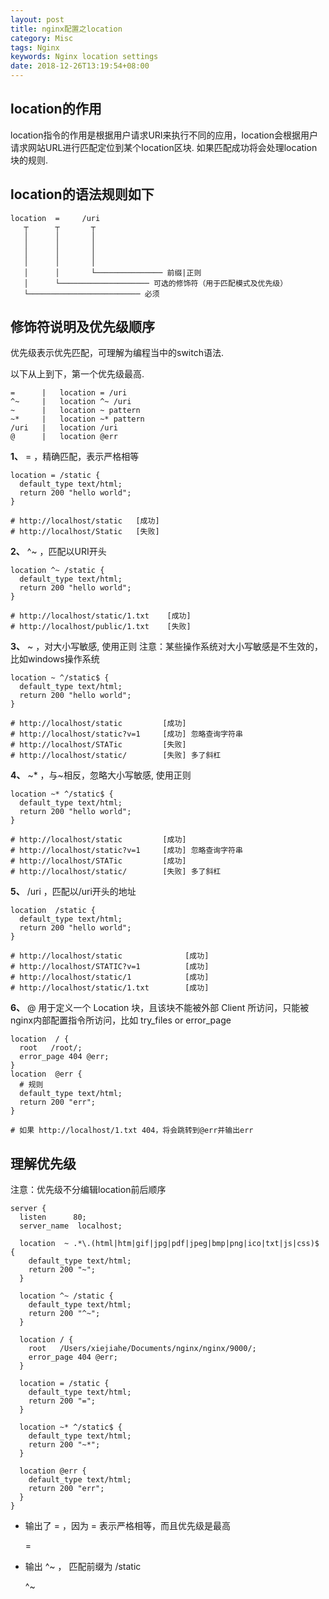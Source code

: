 ```yaml
---
layout: post
title: nginx配置之location
category: Misc
tags: Nginx
keywords: Nginx location settings
date: 2018-12-26T13:19:54+08:00
---
```



## location的作用

location指令的作用是根据用户请求URI来执行不同的应用，location会根据用户请求网站URL进行匹配定位到某个location区块. 如果匹配成功将会处理location块的规则.

## location的语法规则如下

    location  =     /uri
       ┬      ┬       ┬
       │      │       │
       │      │       │
       │      │       │
       │      │       │
       │      │       └─────────────── 前缀|正则
       │      └──────────────────── 可选的修饰符（用于匹配模式及优先级）
       └───────────────────────── 必须

## 修饰符说明及优先级顺序

优先级表示优先匹配，可理解为编程当中的switch语法.

以下从上到下，第一个优先级最高.

    =      |   location = /uri
    ^~     |   location ^~ /uri
    ~      |   location ~ pattern
    ~*     |   location ~* pattern
    /uri   |   location /uri
    @      |   location @err

**1、** = ，精确匹配，表示严格相等

    location = /static {
      default_type text/html;
      return 200 "hello world";
    }

    # http://localhost/static   [成功]
    # http://localhost/Static   [失败]

**2、** ^~ ，匹配以URI开头

    location ^~ /static {
      default_type text/html;
      return 200 "hello world";
    }

    # http://localhost/static/1.txt    [成功]
    # http://localhost/public/1.txt    [失败]

**3、** ~ ，对大小写敏感, 使用正则 注意：某些操作系统对大小写敏感是不生效的，比如windows操作系统

    location ~ ^/static$ {
      default_type text/html;
      return 200 "hello world";
    }

    # http://localhost/static         [成功]
    # http://localhost/static?v=1     [成功] 忽略查询字符串
    # http://localhost/STATic         [失败]
    # http://localhost/static/        [失败] 多了斜杠

**4、** ~* ，与~相反，忽略大小写敏感, 使用正则

    location ~* ^/static$ {
      default_type text/html;
      return 200 "hello world";
    }

    # http://localhost/static         [成功]
    # http://localhost/static?v=1     [成功] 忽略查询字符串
    # http://localhost/STATic         [成功]
    # http://localhost/static/        [失败] 多了斜杠

**5、** /uri ，匹配以/uri开头的地址

    location  /static {
      default_type text/html;
      return 200 "hello world";
    }

    # http://localhost/static              [成功]
    # http://localhost/STATIC?v=1          [成功]
    # http://localhost/static/1            [成功]
    # http://localhost/static/1.txt        [成功]

**6、** @ 用于定义一个 Location 块，且该块不能被外部 Client 所访问，只能被nginx内部配置指令所访问，比如 try_files or error_page

    location  / {
      root   /root/;
      error_page 404 @err;
    }
    location  @err {
      # 规则
      default_type text/html;
      return 200 "err";
    }

    # 如果 http://localhost/1.txt 404，将会跳转到@err并输出err

## 理解优先级

注意：优先级不分编辑location前后顺序

    server {
      listen      80;
      server_name  localhost;

      location  ~ .*\.(html|htm|gif|jpg|pdf|jpeg|bmp|png|ico|txt|js|css)$ {
        default_type text/html;
        return 200 "~";
      }

      location ^~ /static {
        default_type text/html;
        return 200 "^~";
      }

      location / {
        root   /Users/xiejiahe/Documents/nginx/nginx/9000/;
        error_page 404 @err;
      }

      location = /static {
        default_type text/html;
        return 200 "=";
      }

      location ~* ^/static$ {
        default_type text/html;
        return 200 "~*";
      }

      location @err {
        default_type text/html;
        return 200 "err";
      }
    }


- 输出了 = ，因为 = 表示严格相等，而且优先级是最高

    =


- 输出 ^~ ， 匹配前缀为 /static

    ^~


